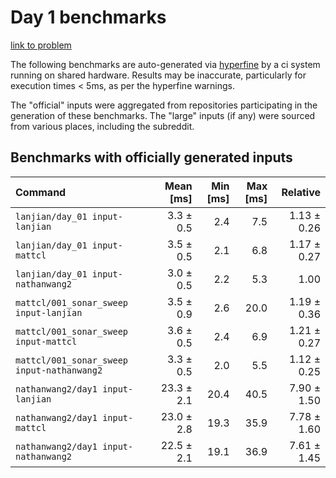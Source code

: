 # Day 1 benchmarks

[link to problem](http://adventofcode.com/2021/day/1)

The following benchmarks are auto-generated via [hyperfine](https://github.com/sharkdp/hyperfine) by a ci system running on shared hardware. Results may be inaccurate, particularly for execution times < 5ms, as per the hyperfine warnings.

The "official" inputs were aggregated from repositories participating in the generation of these benchmarks. The "large" inputs (if any) were sourced from various places, including the subreddit.

## Benchmarks with officially generated inputs
| Command | Mean [ms] | Min [ms] | Max [ms] | Relative |
|:---|---:|---:|---:|---:|
| `lanjian/day_01 input-lanjian` | 3.3 ± 0.5 | 2.4 | 7.5 | 1.13 ± 0.26 |
| `lanjian/day_01 input-mattcl` | 3.5 ± 0.5 | 2.1 | 6.8 | 1.17 ± 0.27 |
| `lanjian/day_01 input-nathanwang2` | 3.0 ± 0.5 | 2.2 | 5.3 | 1.00 |
| `mattcl/001_sonar_sweep input-lanjian` | 3.5 ± 0.9 | 2.6 | 20.0 | 1.19 ± 0.36 |
| `mattcl/001_sonar_sweep input-mattcl` | 3.6 ± 0.5 | 2.4 | 6.9 | 1.21 ± 0.27 |
| `mattcl/001_sonar_sweep input-nathanwang2` | 3.3 ± 0.5 | 2.0 | 5.5 | 1.12 ± 0.25 |
| `nathanwang2/day1 input-lanjian` | 23.3 ± 2.1 | 20.4 | 40.5 | 7.90 ± 1.50 |
| `nathanwang2/day1 input-mattcl` | 23.0 ± 2.8 | 19.3 | 35.9 | 7.78 ± 1.60 |
| `nathanwang2/day1 input-nathanwang2` | 22.5 ± 2.1 | 19.1 | 36.9 | 7.61 ± 1.45 |
